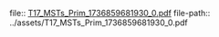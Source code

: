 file:: [T17_MSTs_Prim_1736859681930_0.pdf](../assets/T17_MSTs_Prim_1736859681930_0.pdf)
file-path:: ../assets/T17_MSTs_Prim_1736859681930_0.pdf
